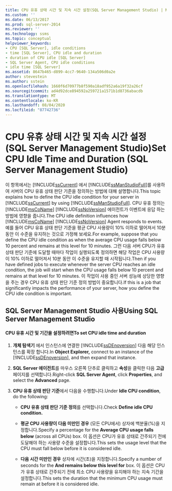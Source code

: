 ```yaml
---
title: CPU 유휴 상태 시간 및 지속 시간 설정(SQL Server Management Studio) | Microsoft 문서
ms.custom: ''
ms.date: 06/13/2017
ms.prod: sql-server-2014
ms.reviewer: ''
ms.technology: ssms
ms.topic: conceptual
helpviewer_keywords:
- CPU [SQL Server], idle conditions
- time [SQL Server], CPU idle and duration
- duration of CPU idle [SQL Server]
- SQL Server Agent, CPU idle conditions
- idle time [SQL Server]
ms.assetid: 8647b465-d899-4cc7-9640-134a506d0a2e
author: stevestein
ms.author: sstein
ms.openlocfilehash: 1660f6d70977b8f590a18adf952a6a19f32a26cf
ms.sourcegitcommit: ad4d92dce894592a259721a1571b1d8736abacdb
ms.translationtype: MT
ms.contentlocale: ko-KR
ms.lasthandoff: 08/04/2020
ms.locfileid: "87742736"
---
```

# <a name="set-cpu-idle-time-and-duration-sql-server-management-studio"></a><span data-ttu-id="039f1-102">CPU 유휴 상태 시간 및 지속 시간 설정(SQL Server Management Studio)</span><span class="sxs-lookup"><span data-stu-id="039f1-102">Set CPU Idle Time and Duration (SQL Server Management Studio)</span></span>
  <span data-ttu-id="039f1-103">이 항목에서는 [!INCLUDE[ssCurrent](../../includes/sscurrent-md.md)] 에서 [!INCLUDE[ssManStudioFull](../../includes/ssmanstudiofull-md.md)]를 사용하여 서버의 CPU 유휴 상태 판단 기준을 정의하는 방법에 대해 설명합니다.</span><span class="sxs-lookup"><span data-stu-id="039f1-103">This topic explains how to define the CPU idle condition for your server in [!INCLUDE[ssCurrent](../../includes/sscurrent-md.md)] by using [!INCLUDE[ssManStudioFull](../../includes/ssmanstudiofull-md.md)].</span></span> <span data-ttu-id="039f1-104">CPU 유휴 정의는 [!INCLUDE[msCoName](../../includes/msconame-md.md)] [!INCLUDE[ssNoVersion](../../includes/ssnoversion-md.md)] 에이전트가 이벤트에 응답 하는 방법에 영향을 줍니다.</span><span class="sxs-lookup"><span data-stu-id="039f1-104">The CPU idle definition influences how [!INCLUDE[msCoName](../../includes/msconame-md.md)] [!INCLUDE[ssNoVersion](../../includes/ssnoversion-md.md)] Agent responds to events.</span></span> <span data-ttu-id="039f1-105">예를 들어 CPU 유휴 상태 판단 기준을 평균 CPU 사용량이 10% 이하로 떨어져서 10분 동안 이 수준을 유지하는 것으로 가정해 보세요.</span><span class="sxs-lookup"><span data-stu-id="039f1-105">For example, suppose that you define the CPU idle condition as when the average CPU usage falls below 10 percent and remains at this level for 10 minutes.</span></span> <span data-ttu-id="039f1-106">그런 다음 서버 CPU가 유휴 상태 판단 기준에 도달할 때마다 작업이 실행되도록 정의하면 해당 작업은 CPU 사용량이 10% 이하로 떨어져서 10분 동안 이 수준을 유지할 때 시작됩니다.</span><span class="sxs-lookup"><span data-stu-id="039f1-106">Then if you have defined jobs to execute whenever the server CPU reaches an idle condition, the job will start when the CPU usage falls below 10 percent and remains at that level for 10 minutes.</span></span> <span data-ttu-id="039f1-107">이 작업이 사용 중인 서버 성능에 상당한 영향을 주는 경우 CPU 유휴 상태 판단 기준 정의 방법이 중요합니다.</span><span class="sxs-lookup"><span data-stu-id="039f1-107">If this is a job that significantly impacts the performance of your server, how you define the CPU idle condition is important.</span></span>  
  
##  <a name="using-sql-server-management-studio"></a><a name="SSMSProcedure"></a> <span data-ttu-id="039f1-108">SQL Server Management Studio 사용</span><span class="sxs-lookup"><span data-stu-id="039f1-108">Using SQL Server Management Studio</span></span>  
  
#### <a name="to-set-cpu-idle-time-and-duration"></a><span data-ttu-id="039f1-109">CPU 유휴 시간 및 기간을 설정하려면</span><span class="sxs-lookup"><span data-stu-id="039f1-109">To set CPU idle time and duration</span></span>  
  
1.  <span data-ttu-id="039f1-110">**개체 탐색기** 에서 인스턴스에 연결한 [!INCLUDE[ssDEnoversion](../../includes/ssdenoversion-md.md)] 다음 해당 인스턴스를 확장 합니다.</span><span class="sxs-lookup"><span data-stu-id="039f1-110">In **Object Explorer,** connect to an instance of the [!INCLUDE[ssDEnoversion](../../includes/ssdenoversion-md.md)], and then expand that instance.</span></span>  
  
2.  <span data-ttu-id="039f1-111">**SQL Server 에이전트**를 마우스 오른쪽 단추로 클릭하고 **속성**을 클릭한 다음 **고급** 페이지를 선택합니다.</span><span class="sxs-lookup"><span data-stu-id="039f1-111">Right-click **SQL Server Agent**, click **Properties**, and select the **Advanced** page.</span></span>  
  
3.  <span data-ttu-id="039f1-112">**CPU 유휴 상태 판단 기준**에서 다음을 수행합니다.</span><span class="sxs-lookup"><span data-stu-id="039f1-112">Under **Idle CPU condition**, do the following:</span></span>  
  
    -   <span data-ttu-id="039f1-113">**CPU 유휴 상태 판단 기준 정의**를 선택합니다.</span><span class="sxs-lookup"><span data-stu-id="039f1-113">Check **Define idle CPU condition.**</span></span>  
  
    -   <span data-ttu-id="039f1-114">**평균 CPU 사용량이 다음 미만인 경우** (모든 CPU에서) 상자에 백분율(%)을 지정합니다.</span><span class="sxs-lookup"><span data-stu-id="039f1-114">Specify a percentage for the **Average CPU usage falls below** (across all CPUs) box.</span></span> <span data-ttu-id="039f1-115">이 옵션은 CPU가 유휴 상태로 간주되기 전에 도달해야 하는 사용량 수준을 설정합니다.</span><span class="sxs-lookup"><span data-stu-id="039f1-115">This sets the usage level that the CPU must fall below before it is considered idle.</span></span>  
  
    -   <span data-ttu-id="039f1-116">**다음 시간 미만인 경우** 상자에 시간(초)을 지정합니다.</span><span class="sxs-lookup"><span data-stu-id="039f1-116">Specify a number of seconds for the **And remains below this level for** box.</span></span> <span data-ttu-id="039f1-117">이 옵션은 CPU가 유휴 상태로 간주되기 전에 최소 CPU 사용량을 유지해야 하는 지속 기간을 설정합니다.</span><span class="sxs-lookup"><span data-stu-id="039f1-117">This sets the duration that the minimum CPU usage must remain at before it is considered idle.</span></span>  
  
  
